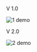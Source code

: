 V 1.0

![1 demo](https://github.com/user-attachments/assets/ff6bb867-d4c1-4492-9605-449e52f87ab3)


V 2.0

![2 demo](https://github.com/user-attachments/assets/52104722-2e3a-4414-a05f-008ab1b5b582)

